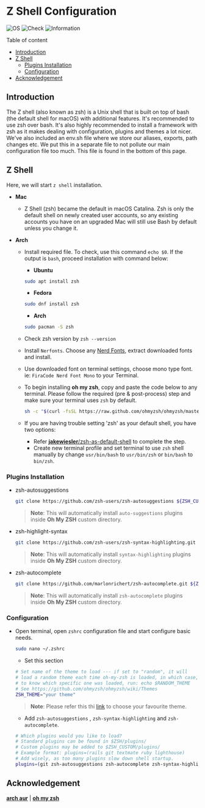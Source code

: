# Z Shell Configuration

![OS](https://img.shields.io/badge/OS-Linux/Mac-white)
![Check](https://img.shields.io/badge/Status-Pass-brightgreen)
![Information](https://img.shields.io/badge/Information-Terminal-yellow)

Table of content

- [Introduction](#introduction)
- [Z Shell](#z-shell)
  - [Plugins Installation](#plugin-installation)
  - [Configuration](#configuration)
- [Acknowledgement](#acknowledgement)

## Introduction

The Z shell (also known as zsh) is a Unix shell that is built on top of bash (the default shell for macOS) with additional features. It's recommended to use zsh over bash. It's also highly recommended to install a framework with zsh as it makes dealing with configuration, plugins and themes a lot nicer. We've also included an env.sh file where we store our aliases, exports, path changes etc. We put this in a separate file to not pollute our main configuration file too much. This file is found in the bottom of this page.

## Z Shell

Here, we will start `z shell` installation.

- **Mac**
  - Z Shell (zsh) became the default in macOS Catalina. Zsh is only the default shell on newly created user accounts, so any existing accounts you have on an upgraded Mac will still use Bash by default unless you change it.
- **Arch**

  - Install required file. To check, use this command `echo $0`. If the output is `bash`, proceed installation with command below:

    - **Ubuntu**

    ```bash
    sudo apt install zsh
    ```

    - **Fedora**

    ```bash
    sudo dnf install zsh
    ```

    - **Arch**

    ```bash
    sudo pacman -S zsh
    ```

  - Check zsh version by `zsh --version`
  - Install `Nerfonts`. Choose any [Nerd Fonts](https://www.nerdfonts.com/font-downloads), extract downloaded fonts and install.
  - Use downloaded font on terminal settings, choose mono type font. ie: `FiraCode Nerd Font Mono` to your Terminal.
  - To begin installing **oh my zsh**, copy and paste the code below to any terminal. Please follow the required (pre & post-process) step and make sure your terminal uses `zsh` by default.

    ```zsh
    sh -c "$(curl -fsSL https://raw.github.com/ohmyzsh/ohmyzsh/master/tools/install.sh)"
    ```

  - If you are having trouble setting 'zsh' as your default shell, you have two options:
    - Refer [**jakewiesler**/zsh-as-default-shell](https://www.jakewiesler.com/blog/zsh-as-default-shell) to complete the step.
    - Create new terminal profile and set terminal to use `zsh` shell manually by change `usr/bin/bash` to `usr/bin/zsh` or `bin/bash` to `bin/zsh`.

### Plugins Installation

- zsh-autosuggestions

  ```zsh
  git clone https://github.com/zsh-users/zsh-autosuggestions ${ZSH_CUSTOM:-~/.oh-my-zsh/custom}/plugins/zsh-autosuggestions
  ```

  > **Note**: This will automatically install `auto-suggestions` plugins inside **Oh My ZSH** custom directory.

- zsh-highlight-syntax

  ```zsh
  git clone https://github.com/zsh-users/zsh-syntax-highlighting.git ${ZSH_CUSTOM:-~/.oh-my-zsh/custom}/plugins/zsh-syntax-highlighting
  ```

  > **Note**: This will automatically install `syntax-highlighting` plugins inside **Oh My ZSH** custom directory.

- zsh-autocomplete

  ```zsh
  git clone https://github.com/marlonrichert/zsh-autocomplete.git ${ZSH_CUSTOM:-~/.oh-my-zsh/custom}/plugins/zsh-autocomplete
  ```

  > **Note**: This will automatically install `zsh-autocomplete` plugins inside **Oh My ZSH** custom directory.

### Configuration

- Open terminal, open `zshrc` configuration file and start configure basic needs.

  ```zsh
  sudo nano ~/.zshrc
  ```

  - Set this section

  ```zsh
  # Set name of the theme to load --- if set to "random", it will
  # load a random theme each time oh-my-zsh is loaded, in which case,
  # to know which specific one was loaded, run: echo $RANDOM_THEME
  # See https://github.com/ohmyzsh/ohmyzsh/wiki/Themes
  ZSH_THEME="your theme"
  ```

  > **Note**: Please refer this thi [link](https://github.com/ohmyzsh/ohmyzsh/wiki/Themes) to choose your favourite theme.

  - Add `zsh-autosuggestions` , `zsh-syntax-highlighting` and `zsh-autocomplete`.

  ```zsh
  # Which plugins would you like to load?
  # Standard plugins can be found in $ZSH/plugins/
  # Custom plugins may be added to $ZSH_CUSTOM/plugins/
  # Example format: plugins=(rails git textmate ruby lighthouse)
  # Add wisely, as too many plugins slow down shell startup.
  plugins=(git zsh-autosuggestions zsh-autocomplete zsh-syntax-highlighting)
  ```

## Acknowledgement

[**arch aur**](https://aur.archlinux.org/packages/anycable-go) | [**oh my zsh**](https://ohmyz.sh)
